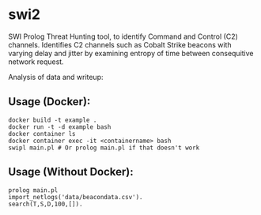 # swi2

SWI Prolog Threat Hunting tool, to identify Command and Control (C2) channels. Identifies C2 channels such as Cobalt Strike beacons with varying delay and jitter by examining entropy of time between consequitive network request.

Analysis of data and writeup: <URL>

## Usage (Docker):

````
docker build -t example .
docker run -t -d example bash
docker container ls 
docker container exec -it <containername> bash
swipl main.pl # Or prolog main.pl if that doesn't work
````

## Usage (Without Docker):

````
prolog main.pl
import_netlogs('data/beacondata.csv').
search(T,S,D,100,[]).
````
